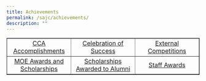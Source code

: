 ```yaml
---
title: Achievements
permalink: /sajc/achievements/
description: ""
---
```

<table style="border-collapse: collapse; width: 100%;" border="1">
<tbody>
<tr>
<td style="width: 33.3333%; text-align: center;"><a href="/sajc/achievements/cca-accomplishments">CCA Accomplishments</a></td>
<td style="width: 33.3333%; text-align: center;"><a href="/sajc/achievements/celebration-of-success">Celebration of Success</a></td>
<td style="width: 33.3333%; text-align: center;"><a href="/sajc/achievements/external-competitions">External Competitions</a></td>
</tr>
<tr>
<td style="width: 33.3333%; text-align: center;"><a href="/sajc/achievements/moe-awards-and-scholarships">MOE Awards and Scholarships</a></td>
<td style="width: 33.3333%; text-align: center;"><a href="/sajc/achievements/scholarships-awarded-to-alumni">Scholarships Awarded to Alumni</a></td>
<td style="width: 33.3333%; text-align: center;"><a href="/sajc/achievements/staff-awards">Staff Awards</a></td>
</tr>
</tbody>
</table>